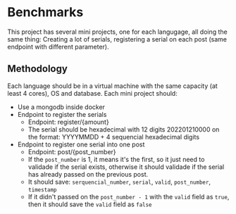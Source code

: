 # Benchmarks
This project has several mini projects, one for each langugage, all doing the same thing: Creating a lot of serials, registering a serial on each post (same endpoint with different parameter).

## Methodology
Each language should be in a virtual machine with the same capacity (at least 4 cores), OS and database.
Each mini project should:
- Use a mongodb inside docker
- Endpoint to register the serials
  - Endpoint: register/{amount}
  - The serial should be hexadecimal with 12 digits 202201210000 on the format: YYYYMMDD + 4 sequencial hexadecimal digits 
- Endpoint to register one serial into one post
  - Endpoint: post/{post_number}
  - If the `post_number` is 1, it means it's the first, so it just need to validade if the serial exists, otherwise it should validade if the serial has already passed on the previous post.
  - It should save: `serquencial_number`, `serial`, `valid`, `post_number`, `timestamp`
  - If it didn't passed on the `post_number - 1` with the `valid` field as `true`, then it should save the `valid` field as `false`